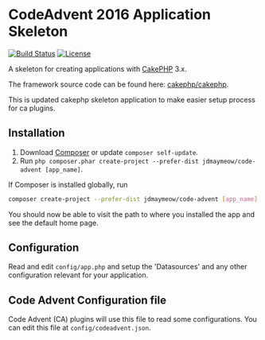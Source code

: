 # CodeAdvent 2016 Application Skeleton

[![Build Status](https://img.shields.io/travis/cakephp/app/master.svg?style=flat-square)](https://travis-ci.org/cakephp/app)
[![License](https://img.shields.io/packagist/l/cakephp/app.svg?style=flat-square)](https://packagist.org/packages/cakephp/app)

A skeleton for creating applications with [CakePHP](http://cakephp.org) 3.x.

The framework source code can be found here: [cakephp/cakephp](https://github.com/cakephp/cakephp).

This is updated cakephp skeleton application to make easier setup process for ca plugins.

## Installation

1. Download [Composer](http://getcomposer.org/doc/00-intro.md) or update `composer self-update`.
2. Run `php composer.phar create-project --prefer-dist jdmaymeow/code-advent [app_name]`.

If Composer is installed globally, run
```bash
composer create-project --prefer-dist jdmaymeow/code-advent [app_name]
```

You should now be able to visit the path to where you installed the app and see the default home page.

## Configuration

Read and edit `config/app.php` and setup the 'Datasources' and any other
configuration relevant for your application.

## Code Advent Configuration file

Code Advent (CA) plugins will use this file to read some configurations. You can edit this file at `config/codeadvent.json`.